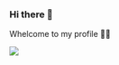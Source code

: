 ### Hi there 👋
Whelcome to my profile ✌🏽

<p>
  <a href="https://github.com/wervlad">
    <img src="https://komarev.com/ghpvc/?username=officialkhairi&color=blue&style=flat)" />
  </a>
</p>
<!--
**officialkhairi/officialkhairi** is a ✨ _special_ ✨ repository because its `README.md` (this file) appears on your GitHub profile.

Here are some ideas to get you started:

- 🔭 I’m currently working on ...
- 🌱 I’m currently learning ...
- 👯 I’m looking to collaborate on ...
- 🤔 I’m looking for help with ...
- 💬 Ask me about ...
- 📫 How to reach me: ...
- 😄 Pronouns: ...
- ⚡ Fun fact: ...
-->
